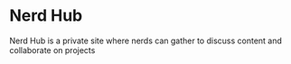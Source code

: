 # Nerd Hub
Nerd Hub is a private site where nerds can gather to discuss content and collaborate on projects
